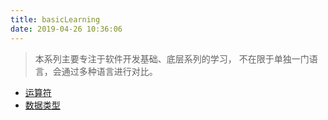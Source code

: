 ```yaml
---
title: basicLearning
date: 2019-04-26 10:36:06
---
```


> 本系列主要专注于软件开发基础、底层系列的学习， 不在限于单独一门语言，会通过多种语言进行对比。

- [运算符](http://cumbermiao.github.io/basicLearning/01.html)
- [数据类型](http://cumbermiao.github.io/basicLearning/02.html)
